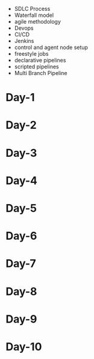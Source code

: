 
- SDLC Process
- Waterfall model
- agile methodology
- Devops
- CI/CD
- Jenkins
- control and agent node setup
- freestyle jobs
- declarative pipelines
- scripted pipelines
- Multi Branch Pipeline

# Day-1

# Day-2

# Day-3

# Day-4

# Day-5

# Day-6

# Day-7

# Day-8

# Day-9

# Day-10